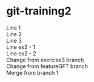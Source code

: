 # git-training2

Line 1  
Line 2  
Line 3  
Line ex2 - 1  
Line ex2 - 2  
Change from exercise3 branch  
Change from featureGFT branch  
Merge from branch 1  
